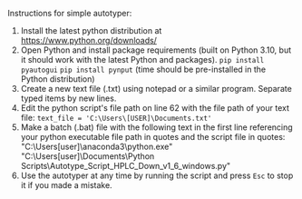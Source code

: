 Instructions for simple autotyper:
1. Install the latest python distribution at https://www.python.org/downloads/ 
2. Open Python and install package requirements (built on Python 3.10, but it should work with the latest Python and packages).
      `pip install pyautogui`
       `pip install pynput`
    (time should be pre-installed in the Python distribution)
4. Create a new text file (.txt) using notepad or a similar program. Separate typed items by new lines.
5. Edit the python script's file path on line 62 with the file path of your text file:
   `text_file = 'C:\Users\[USER]\Documents.txt'`
6. Make a batch (.bat) file with the following text in the first line referencing your python executable file path  in quotes and the script file in quotes:
         "C:\Users\[user]\anaconda3\python.exe" "C:\Users\[user]\Documents\Python Scripts\Autotype_Script_HPLC_Down_v1_6_windows.py"
8. Use the autotyper at any time by running the script and press `Esc` to stop it if you made a mistake.
